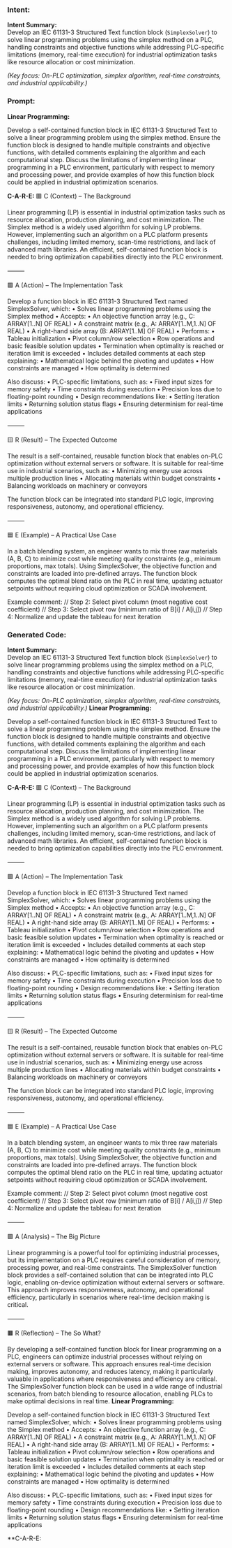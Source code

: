 ### Intent:
**Intent Summary:**  
Develop an IEC 61131-3 Structured Text function block (`SimplexSolver`) to solve linear programming problems using the simplex method on a PLC, handling constraints and objective functions while addressing PLC-specific limitations (memory, real-time execution) for industrial optimization tasks like resource allocation or cost minimization.  

*(Key focus: On-PLC optimization, simplex algorithm, real-time constraints, and industrial applicability.)*

### Prompt:
**Linear Programming:**

Develop a self-contained function block in IEC 61131-3 Structured Text to solve a linear programming problem using the simplex method. Ensure the function block is designed to handle multiple constraints and objective functions, with detailed comments explaining the algorithm and each computational step. Discuss the limitations of implementing linear programming in a PLC environment, particularly with respect to memory and processing power, and provide examples of how this function block could be applied in industrial optimization scenarios.

**C-A-R-E:**
🟥 C (Context) – The Background

Linear programming (LP) is essential in industrial optimization tasks such as resource allocation, production planning, and cost minimization. The Simplex method is a widely used algorithm for solving LP problems. However, implementing such an algorithm on a PLC platform presents challenges, including limited memory, scan-time restrictions, and lack of advanced math libraries. An efficient, self-contained function block is needed to bring optimization capabilities directly into the PLC environment.

⸻

🟩 A (Action) – The Implementation Task

Develop a function block in IEC 61131-3 Structured Text named SimplexSolver, which:
	•	Solves linear programming problems using the Simplex method
	•	Accepts:
	•	An objective function array (e.g., C: ARRAY[1..N] OF REAL)
	•	A constraint matrix (e.g., A: ARRAY[1..M,1..N] OF REAL)
	•	A right-hand side array (B: ARRAY[1..M] OF REAL)
	•	Performs:
	•	Tableau initialization
	•	Pivot column/row selection
	•	Row operations and basic feasible solution updates
	•	Termination when optimality is reached or iteration limit is exceeded
	•	Includes detailed comments at each step explaining:
	•	Mathematical logic behind the pivoting and updates
	•	How constraints are managed
	•	How optimality is determined

Also discuss:
	•	PLC-specific limitations, such as:
	•	Fixed input sizes for memory safety
	•	Time constraints during execution
	•	Precision loss due to floating-point rounding
	•	Design recommendations like:
	•	Setting iteration limits
	•	Returning solution status flags
	•	Ensuring determinism for real-time applications

⸻

🟨 R (Result) – The Expected Outcome

The result is a self-contained, reusable function block that enables on-PLC optimization without external servers or software. It is suitable for real-time use in industrial scenarios, such as:
	•	Minimizing energy use across multiple production lines
	•	Allocating materials within budget constraints
	•	Balancing workloads on machinery or conveyors

The function block can be integrated into standard PLC logic, improving responsiveness, autonomy, and operational efficiency.

⸻

🟦 E (Example) – A Practical Use Case

In a batch blending system, an engineer wants to mix three raw materials (A, B, C) to minimize cost while meeting quality constraints (e.g., minimum proportions, max totals). Using SimplexSolver, the objective function and constraints are loaded into pre-defined arrays. The function block computes the optimal blend ratio on the PLC in real time, updating actuator setpoints without requiring cloud optimization or SCADA involvement.

Example comment:
// Step 2: Select pivot column (most negative cost coefficient)
// Step 3: Select pivot row (minimum ratio of B[i] / A[i,j])
// Step 4: Normalize and update the tableau for next iteration

### Generated Code:
**Intent Summary:**  
Develop an IEC 61131-3 Structured Text function block (`SimplexSolver`) to solve linear programming problems using the simplex method on a PLC, handling constraints and objective functions while addressing PLC-specific limitations (memory, real-time execution) for industrial optimization tasks like resource allocation or cost minimization.  

*(Key focus: On-PLC optimization, simplex algorithm, real-time constraints, and industrial applicability.)*
**Linear Programming:**

Develop a self-contained function block in IEC 61131-3 Structured Text to solve a linear programming problem using the simplex method. Ensure the function block is designed to handle multiple constraints and objective functions, with detailed comments explaining the algorithm and each computational step. Discuss the limitations of implementing linear programming in a PLC environment, particularly with respect to memory and processing power, and provide examples of how this function block could be applied in industrial optimization scenarios.

**C-A-R-E:**
🟥 C (Context) – The Background

Linear programming (LP) is essential in industrial optimization tasks such as resource allocation, production planning, and cost minimization. The Simplex method is a widely used algorithm for solving LP problems. However, implementing such an algorithm on a PLC platform presents challenges, including limited memory, scan-time restrictions, and lack of advanced math libraries. An efficient, self-contained function block is needed to bring optimization capabilities directly into the PLC environment.

⸻

🟩 A (Action) – The Implementation Task

Develop a function block in IEC 61131-3 Structured Text named SimplexSolver, which:
	•	Solves linear programming problems using the Simplex method
	•	Accepts:
	•	An objective function array (e.g., C: ARRAY[1..N] OF REAL)
	•	A constraint matrix (e.g., A: ARRAY[1..M,1..N] OF REAL)
	•	A right-hand side array (B: ARRAY[1..M] OF REAL)
	•	Performs:
	•	Tableau initialization
	•	Pivot column/row selection
	•	Row operations and basic feasible solution updates
	•	Termination when optimality is reached or iteration limit is exceeded
	•	Includes detailed comments at each step explaining:
	•	Mathematical logic behind the pivoting and updates
	•	How constraints are managed
	•	How optimality is determined

Also discuss:
	•	PLC-specific limitations, such as:
	•	Fixed input sizes for memory safety
	•	Time constraints during execution
	•	Precision loss due to floating-point rounding
	•	Design recommendations like:
	•	Setting iteration limits
	•	Returning solution status flags
	•	Ensuring determinism for real-time applications

⸻

🟨 R (Result) – The Expected Outcome

The result is a self-contained, reusable function block that enables on-PLC optimization without external servers or software. It is suitable for real-time use in industrial scenarios, such as:
	•	Minimizing energy use across multiple production lines
	•	Allocating materials within budget constraints
	•	Balancing workloads on machinery or conveyors

The function block can be integrated into standard PLC logic, improving responsiveness, autonomy, and operational efficiency.

⸻

🟦 E (Example) – A Practical Use Case

In a batch blending system, an engineer wants to mix three raw materials (A, B, C) to minimize cost while meeting quality constraints (e.g., minimum proportions, max totals). Using SimplexSolver, the objective function and constraints are loaded into pre-defined arrays. The function block computes the optimal blend ratio on the PLC in real time, updating actuator setpoints without requiring cloud optimization or SCADA involvement.

Example comment:
// Step 2: Select pivot column (most negative cost coefficient)
// Step 3: Select pivot row (minimum ratio of B[i] / A[i,j])
// Step 4: Normalize and update the tableau for next iteration

⸻

🟪 A (Analysis) – The Big Picture

Linear programming is a powerful tool for optimizing industrial processes, but its implementation on a PLC requires careful consideration of memory, processing power, and real-time constraints. The SimplexSolver function block provides a self-contained solution that can be integrated into PLC logic, enabling on-device optimization without external servers or software. This approach improves responsiveness, autonomy, and operational efficiency, particularly in scenarios where real-time decision making is critical.

⸻

🟫 R (Reflection) – The So What?

By developing a self-contained function block for linear programming on a PLC, engineers can optimize industrial processes without relying on external servers or software. This approach ensures real-time decision making, improves autonomy, and reduces latency, making it particularly valuable in applications where responsiveness and efficiency are critical. The SimplexSolver function block can be used in a wide range of industrial scenarios, from batch blending to resource allocation, enabling PLCs to make optimal decisions in real time.
**Linear Programming:**

Develop a self-contained function block in IEC 61131-3 Structured Text named SimplexSolver, which:
	•	Solves linear programming problems using the Simplex method
	•	Accepts:
	•	An objective function array (e.g., C: ARRAY[1..N] OF REAL)
	•	A constraint matrix (e.g., A: ARRAY[1..M,1..N] OF REAL)
	•	A right-hand side array (B: ARRAY[1..M] OF REAL)
	•	Performs:
	•	Tableau initialization
	•	Pivot column/row selection
	•	Row operations and basic feasible solution updates
	•	Termination when optimality is reached or iteration limit is exceeded
	•	Includes detailed comments at each step explaining:
	•	Mathematical logic behind the pivoting and updates
	•	How constraints are managed
	•	How optimality is determined

Also discuss:
	•	PLC-specific limitations, such as:
	•	Fixed input sizes for memory safety
	•	Time constraints during execution
	•	Precision loss due to floating-point rounding
	•	Design recommendations like:
	•	Setting iteration limits
	•	Returning solution status flags
	•	Ensuring determinism for real-time applications

**C-A-R-E:
